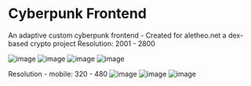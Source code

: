 # Cyberpunk Frontend
An adaptive custom cyberpunk frontend - Created for aletheo.net a dex-based crypto project
Resolution: 2001 - 2800 

![image](https://user-images.githubusercontent.com/97268541/156478952-cce61438-0032-48a5-a131-46e77bf70b97.png)
![image](https://user-images.githubusercontent.com/97268541/156478986-457fb8d0-da4e-4602-87ea-89b7435eb843.png)
![image](https://user-images.githubusercontent.com/97268541/156479002-1cc90595-cc32-4056-9c16-a14457fdf28d.png)
![image](https://user-images.githubusercontent.com/97268541/156479008-528f4315-2a3d-4aeb-befc-e710ac280229.png)

Resolution - mobile: 320 - 480 
![image](https://user-images.githubusercontent.com/97268541/156479381-4ca55d50-46f0-4f36-886d-0c3cf9d3e46c.png)
![image](https://user-images.githubusercontent.com/97268541/156479389-193cb26b-7124-4b20-b2ea-989c474950ba.png)
![image](https://user-images.githubusercontent.com/97268541/156479398-4ea8c72e-d104-4698-a5ad-1cb24d996ee7.png)
